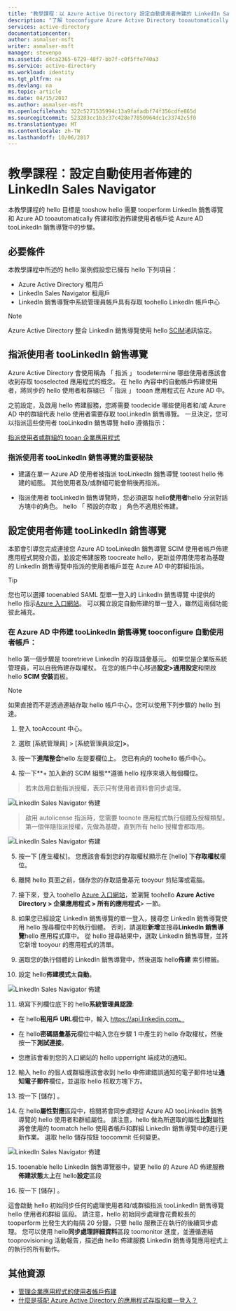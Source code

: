 ```yaml
---
title: "教學課程︰以 Azure Active Directory 設定自動使用者佈建的 LinkedIn Sales Navigator | Microsoft Docs"
description: "了解 tooconfigure Azure Active Directory tooautomatically 佈建和取消佈建使用者帳戶 tooLinkedIn 銷售導覽的方式。"
services: active-directory
documentationcenter: 
author: asmalser-msft
writer: asmalser-msft
manager: stevenpo
ms.assetid: d4ca2365-6729-48f7-bb7f-c0f5ffe740a3
ms.service: active-directory
ms.workload: identity
ms.tgt_pltfrm: na
ms.devlang: na
ms.topic: article
ms.date: 04/15/2017
ms.author: asmalser-msft
ms.openlocfilehash: 322c5271535994c13a9fafadbf74f356cdfe865d
ms.sourcegitcommit: 523283cc1b3c37c428e77850964dc1c33742c5f0
ms.translationtype: MT
ms.contentlocale: zh-TW
ms.lasthandoff: 10/06/2017
---
```

# <a name="tutorial-configuring-linkedin-sales-navigator-for-automatic-user-provisioning"></a>教學課程︰設定自動使用者佈建的 LinkedIn Sales Navigator


本教學課程的 hello 目標是 tooshow hello 需要 tooperform LinkedIn 銷售導覽和 Azure AD tooautomatically 佈建和取消佈建使用者帳戶從 Azure AD tooLinkedIn 銷售導覽中的步驟。 

## <a name="prerequisites"></a>必要條件

本教學課程中所述的 hello 案例假設您已擁有 hello 下列項目：

*   Azure Active Directory 租用戶
*   LinkedIn Sales Navigator 租用戶 
*   LinkedIn 銷售導覽中系統管理員帳戶具有存取 toohello LinkedIn 帳戶中心

> [!NOTE]
> Azure Active Directory 整合 LinkedIn 銷售導覽使用 hello [SCIM](http://www.simplecloud.info/)通訊協定。

## <a name="assigning-users-toolinkedin-sales-navigator"></a>指派使用者 tooLinkedIn 銷售導覽

Azure Active Directory 會使用稱為 「 指派 」 toodetermine 哪些使用者應該會收到存取 tooselected 應用程式的概念。 在 hello 內容中的自動帳戶佈建使用者，將同步的 hello 使用者和群組已 「 指派 」 tooan 應用程式在 Azure AD 中。 

之前設定，及啟用 hello 佈建服務，您將需要 toodecide 哪些使用者和/或 Azure AD 中的群組代表 hello 使用者需要存取 tooLinkedIn 銷售導覽。 一旦決定，您可以指派這些使用者 tooLinkedIn 銷售導覽 hello 遵循指示：

[指派使用者或群組的 tooan 企業應用程式](active-directory-coreapps-assign-user-azure-portal.md)

### <a name="important-tips-for-assigning-users-toolinkedin-sales-navigator"></a>指派使用者 tooLinkedIn 銷售導覽的重要秘訣

*   建議在單一 Azure AD 使用者被指派 tooLinkedIn 銷售導覽 tootest hello 佈建的組態。 其他使用者及/或群組可能會稍後再指派。

*   指派使用者 tooLinkedIn 銷售導覽時，您必須選取 hello**使用者**hello 分派對話方塊中的角色。 hello 「 預設的存取 」 角色不適用於佈建。


## <a name="configuring-user-provisioning-toolinkedin-sales-navigator"></a>設定使用者佈建 tooLinkedIn 銷售導覽

本節會引導您完成連接您 Azure AD tooLinkedIn 銷售導覽 SCIM 使用者帳戶佈建應用程式開發介面，並設定佈建服務 toocreate hello，更新並停用使用者為基礎的 LinkedIn 銷售導覽中指派的使用者帳戶並在 Azure AD 中的群組指派。

> [!TIP]
> 您也可以選擇 tooenabled SAML 型單一登入的 LinkedIn 銷售導覽 中提供的 hello 指示[Azure 入口網站](https://portal.azure.com)。 可以獨立設定自動佈建的單一登入，雖然這兩個功能彼此補充。


### <a name="tooconfigure-automatic-user-account-provisioning-toolinkedin-sales-navigator-in-azure-ad"></a>在 Azure AD 中佈建 tooLinkedIn 銷售導覽 tooconfigure 自動使用者帳戶：


hello 第一個步驟是 tooretrieve LinkedIn 的存取語彙基元。 如果您是企業版系統管理員，可以自我佈建存取權杖。 在您的帳戶中心移過**設定&gt;通用設定**和開啟 hello **SCIM 安裝**面板。

> [!NOTE]
> 如果直接而不是透過連結存取 hello 帳戶中心，您可以使用下列步驟的 hello 到達。

1)  登入 tooAccount 中心。

2)  選取 [系統管理員] > [系統管理員設定]**&gt;**。

3)  按一下**進階整合**hello 左提要欄位上。 您已有向的 toohello 帳戶中心。

4)  按一下**+ 加入新的 SCIM 組態**遵循 hello 程序來填入每個欄位。

> 若未啟用自動指派授權，表示只有使用者資料會同步處理。

![LinkedIn Sales Navigator 佈建](./media/active-directory-saas-linkedinsalesnavigator-provisioning-tutorial/linkedin_1.PNG)

> 啟用 autolicense 指派時，您需要 toonote 應用程式執行個體及授權類型。 第一個伴隨指派授權，先做為基礎，直到所有 hello 授權會都取用。

![LinkedIn Sales Navigator 佈建](./media/active-directory-saas-linkedinsalesnavigator-provisioning-tutorial/linkedin_2.PNG)

5)  按一下 [產生權杖]。 您應該會看到您的存取權杖顯示在 [hello] 下**存取權杖**欄位。

6)  離開 hello 頁面之前，儲存您的存取語彙基元 tooyour 剪貼簿或電腦。

7) 接下來，登入 toohello [Azure 入口網站](https://portal.azure.com)，並瀏覽 toohello **Azure Active Directory > 企業應用程式 > 所有的應用程式**> 一節。

8) 如果您已經設定 LinkedIn 銷售導覽的單一登入，搜尋您 LinkedIn 銷售導覽使用 hello 搜尋欄位中的執行個體。 否則，請選取**新增**並搜尋**LinkedIn 銷售導覽**hello 應用程式庫中。 從 hello 搜尋結果中，選取 LinkedIn 銷售導覽，並將它新增 tooyour 的應用程式的清單。

9)  選取您的執行個體的 LinkedIn 銷售導覽中，然後選取 hello**佈建** 索引標籤。

10) 設定 hello**佈建模式**太**自動**。

![LinkedIn Sales Navigator 佈建](./media/active-directory-saas-linkedinsalesnavigator-provisioning-tutorial/linkedin_3.PNG)

11)  填寫下列欄位底下的 hello**系統管理員認證**:

* 在 hello**租用戶 URL**欄位中，輸入 https://api.linkedin.com。

* 在 hello**密碼語彙基元**欄位中輸入您在步驟 1 中產生的 hello 存取權杖，然後按一下**測試連接**。

* 您應該會看到您的入口網站的 hello upperright 端成功的通知。

12) 輸入 hello 的個人或群組應該會收到 hello 中佈建錯誤通知的電子郵件地址**通知電子郵件**欄位，並選取 hello 核取方塊下方。

13) 按一下 [儲存] 。 

14) 在 hello**屬性對應**區段中，檢閱將會同步處理從 Azure AD tooLinkedIn 銷售導覽的 hello 使用者和群組屬性。 請注意，hello 做為所選取的屬性**比對**屬性將會使用的 toomatch hello 使用者帳戶和群組 LinkedIn 銷售導覽中的進行更新作業。 選取 hello 儲存按鈕 toocommit 任何變更。

![LinkedIn Sales Navigator 佈建](./media/active-directory-saas-linkedinsalesnavigator-provisioning-tutorial/linkedin_4.PNG)

15) tooenable hello LinkedIn 銷售導覽器中，變更 hello 的 Azure AD 佈建服務**佈建狀態**太**上**在 hello**設定**區段

16) 按一下 [儲存] 。 

這會啟動 hello 初始同步任何的處理使用者和/或群組指派 tooLinkedIn 銷售導覽 hello 使用者和群組 區段。 請注意，hello 初始同步處理會花費較長的 tooperform 比發生大約每隔 20 分鐘，只要 hello 服務正在執行的後續同步處理。 您可以使用 hello**同步處理詳細資料**區段 toomonitor 進度，並遵循連結 tooprovisioning 活動報告，描述由 hello 佈建服務 LinkedIn 銷售導覽應用程式上的執行的所有動作。


## <a name="additional-resources"></a>其他資源

* [管理企業應用程式的使用者帳戶佈建](active-directory-enterprise-apps-manage-provisioning.md)
* [什麼是搭配 Azure Active Directory 的應用程式存取和單一登入？](active-directory-appssoaccess-whatis.md)
